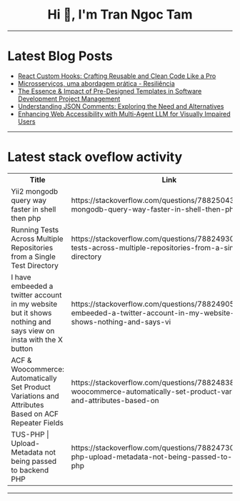 <h1 align="center">Hi 👋, I'm Tran Ngoc Tam</h1>

---

# Latest Blog Posts 
<!-- BLOG-POST-LIST:START -->
- [React Custom Hooks: Crafting Reusable and Clean Code Like a Pro](https://dev.to/gboladetrue/react-custom-hooks-crafting-reusable-and-clean-code-like-a-pro-3kol)
- [Microsserviços, uma abordagem prática - Resiliência](https://dev.to/miltonlima/microsservicos-uma-abordagem-pratica-resiliencia-3dll)
- [The Essence &amp; Impact of Pre-Designed Templates in Software Development Project Management](https://dev.to/thomasy0ung/the-essence-impact-of-pre-designed-templates-in-software-development-project-management-3o6a)
- [Understanding JSON Comments: Exploring the Need and Alternatives](https://dev.to/keploy/understanding-json-comments-exploring-the-need-and-alternatives-7j8)
- [Enhancing Web Accessibility with Multi-Agent LLM for Visually Impaired Users](https://dev.to/hgky95/enhancing-web-accessibility-with-multi-agent-llm-for-visually-impaired-users-3l2b)
<!-- BLOG-POST-LIST:END -->

---

# Latest stack oveflow activity
<table>
  <tr><th>Title</th><th>Link</th></tr>
  <!-- STACKOVERFLOW:START --><tr><td>Yii2 mongodb query way faster in shell then php</td><td>https://stackoverflow.com/questions/78825043/yii2-mongodb-query-way-faster-in-shell-then-php</td></tr><tr><td>Running Tests Across Multiple Repositories from a Single Test Directory</td><td>https://stackoverflow.com/questions/78824930/running-tests-across-multiple-repositories-from-a-single-test-directory</td></tr><tr><td>I have embeeded a twitter account in my website but it shows nothing and says view on insta with the X button</td><td>https://stackoverflow.com/questions/78824905/i-have-embeeded-a-twitter-account-in-my-website-but-it-shows-nothing-and-says-vi</td></tr><tr><td>ACF &amp; Woocommerce: Automatically Set Product Variations and Attributes Based on ACF Repeater Fields</td><td>https://stackoverflow.com/questions/78824838/acf-woocommerce-automatically-set-product-variations-and-attributes-based-on</td></tr><tr><td>TUS-PHP | Upload-Metadata not being passed to backend PHP</td><td>https://stackoverflow.com/questions/78824730/tus-php-upload-metadata-not-being-passed-to-backend-php</td></tr><!-- STACKOVERFLOW:END -->
</table>

---


